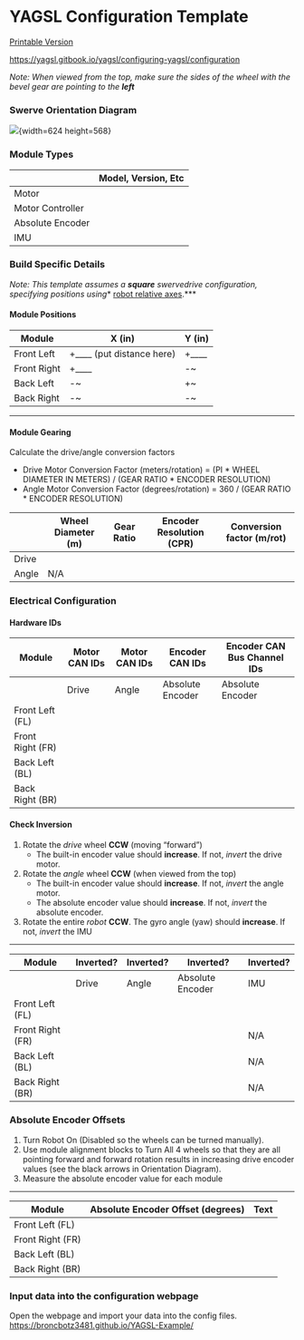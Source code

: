 # **YAGSL Configuration Template**

[Printable Version](https://docs.google.com/document/d/1DdoC7-qEt5No5Sxrqn3X73GpjlmOa_MJbDjQnnJ3lek/edit#heading=h.dcusnnql1bi2)

https://yagsl.gitbook.io/yagsl/configuring-yagsl/configuration

*Note: When viewed from the top, make sure the sides of the wheel with the bevel gear are pointing to the **left***

### Swerve Orientation Diagram

![](https://lh7-us.googleusercontent.com/XirSC03wrK04N9SoedFGmggFNO8v5jQ94hBoevcuVoXEUsXl359jB1OAMyJD69ybzAbPO90OFj4lW84jSzxHppKkM6jhKjuBOIeotRY21oH3oJ5aP1XO5CAXGt_ojif7Q7_QI2BaYlc6s53j_tAMNHs){width=624 height=568}

### 

### Module Types

| <br /> | Model, Version, Etc |
| --- | --- |
| Motor | <br /> |
| Motor Controller | <br /> |
| Absolute Encoder | <br /> |
| IMU | <br /> |

### Build Specific Details

*Note: This template assumes a **square** swervedrive configuration, specifying positions using*\* [robot relative axes](https://docs.wpilib.org/en/stable/docs/software/basic-programming/coordinate-system.html).\*\*\*

#### Module Positions

| Module | X (in) | Y (in) |
| --- | --- | --- |
| Front Left | \+____ (put distance here) | \+____ |
| Front Right | \+____ | \-\~ |
| Back Left | \-\~ | \+\~ |
| Back Right | \-\~ | \-\~ |

---

#### 

#### Module Gearing

Calculate the drive/angle conversion factors

* Drive Motor Conversion Factor (meters/rotation) = (PI \* WHEEL DIAMETER IN METERS) / (GEAR RATIO \* ENCODER RESOLUTION)
* Angle Motor Conversion Factor (degrees/rotation) = 360 / (GEAR RATIO \* ENCODER RESOLUTION)

| <br /> | Wheel Diameter (m) | Gear Ratio | Encoder Resolution (CPR) | Conversion factor (m/rot) |
| --- | --- | --- | --- | --- |
| Drive | <br /> | <br /> | <br /> | <br /> |
| Angle | N/A | <br /> | <br /> | <br /> |

### Electrical Configuration

#### Hardware IDs

| Module | Motor CAN IDs | Motor CAN IDs | Encoder CAN IDs | Encoder CAN Bus Channel IDs |
| --- | --- | --- | --- | --- |
| <br /> | Drive | Angle | Absolute Encoder | Absolute Encoder |
| Front Left (FL) | <br /> | <br /> | <br /> |  |
| Front Right (FR) | <br /> | <br /> | <br /> |  |
| Back Left (BL) | <br /> | <br /> | <br /> |  |
| Back Right (BR) | <br /> | <br /> | <br /> |  |

#### 

#### Check Inversion

1. Rotate the *drive* wheel **CCW** (moving “forward”)
   * The built-in encoder value should **increase**. If not, *invert* the drive motor.
2. Rotate the *angle* wheel **CCW** (when viewed from the top)
   * The built-in encoder value should **increase**. If not, *invert* the angle motor.
   * The absolute encoder value should **increase**. If not, *invert* the absolute encoder.
3. Rotate the entire *robot* **CCW**. The gyro angle (yaw) should **increase**. If not, *invert* the IMU

---

| Module | Inverted? | Inverted? | Inverted? | Inverted? |
| --- | --- | --- | --- | --- |
| <br /> | Drive | Angle | Absolute Encoder | IMU |
| Front Left (FL) | <br /> | <br /> | <br /> | <br /> |
| Front Right (FR) | <br /> | <br /> | <br /> | N/A |
| Back Left (BL) | <br /> | <br /> | <br /> | N/A |
| Back Right (BR) | <br /> | <br /> | <br /> | N/A |

### 

### Absolute Encoder Offsets

1. Turn Robot On (Disabled so the wheels can be turned manually).
2. Use module alignment blocks to Turn All 4 wheels so that they are all pointing forward and forward rotation results in increasing drive encoder values (see the black arrows in Orientation Diagram).
3. Measure the absolute encoder value for each module

---

| Module | Absolute Encoder Offset (degrees) | Text |
| --- | --- | --- |
| Front Left (FL) | <br /> | <br /> |
| Front Right (FR) | <br /> | <br /> |
| Back Left (BL) | <br /> | <br /> |
| Back Right (BR) | <br /> | <br /> |



### Input data into the configuration webpage

Open the webpage and import your data into the config files. https://broncbotz3481.github.io/YAGSL-Example/
